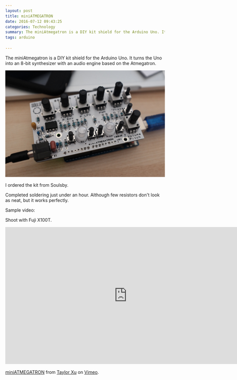 ```yaml
---
layout: post
title: miniATMEGATRON
date: 2016-07-12 09:43:25
categories: Technology
summary: The miniAtmegatron is a DIY kit shield for the Arduino Uno. It turns the Uno into an 8-bit synthesizer with an audio engine based on the Atmegatron.
tags: arduino 

---
```


The miniAtmegatron is a DIY kit shield for the Arduino Uno. It turns the Uno into an 8-bit synthesizer with an audio engine based on the Atmegatron.

![](/images/mini/1.jpg)

I ordered the kit from Soulsby. 

Completed soldering just under an hour. Although few resistors don't look as neat, but it works perfectly.

Sample video:

Shoot with Fuji X100T.

<iframe src="https://player.vimeo.com/video/174713347" width="768" height="432" frameborder="0" webkitallowfullscreen mozallowfullscreen allowfullscreen></iframe>
<p><a href="https://vimeo.com/174713347">miniATMEGATRON</a> from <a href="https://vimeo.com/taylorhxu">Taylor Xu</a> on <a href="https://vimeo.com">Vimeo</a>.</p>